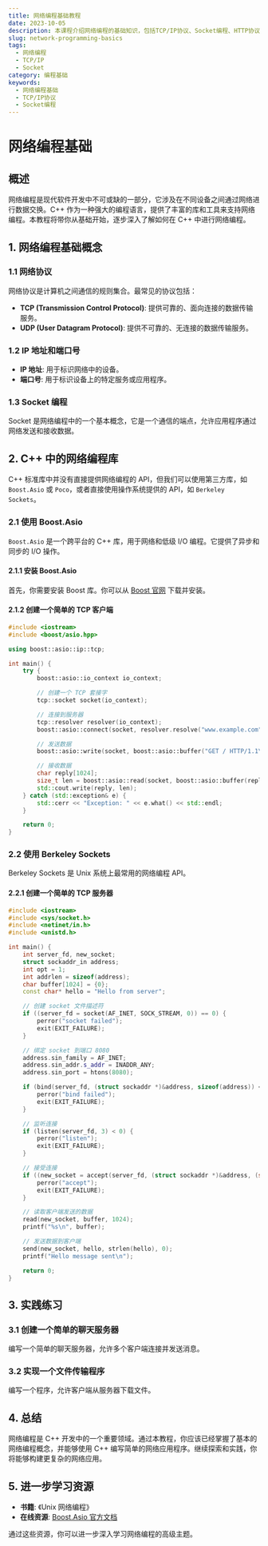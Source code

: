 ```yaml
---
title: 网络编程基础教程
date: 2023-10-05
description: 本课程介绍网络编程的基础知识，包括TCP/IP协议、Socket编程、HTTP协议等，适合初学者快速入门。
slug: network-programming-basics
tags:
  - 网络编程
  - TCP/IP
  - Socket
category: 编程基础
keywords:
  - 网络编程基础
  - TCP/IP协议
  - Socket编程
---
```


# 网络编程基础

## 概述

网络编程是现代软件开发中不可或缺的一部分，它涉及在不同设备之间通过网络进行数据交换。C++ 作为一种强大的编程语言，提供了丰富的库和工具来支持网络编程。本教程将带你从基础开始，逐步深入了解如何在 C++ 中进行网络编程。

## 1. 网络编程基础概念

### 1.1 网络协议

网络协议是计算机之间通信的规则集合。最常见的协议包括：

- **TCP (Transmission Control Protocol)**: 提供可靠的、面向连接的数据传输服务。
- **UDP (User Datagram Protocol)**: 提供不可靠的、无连接的数据传输服务。

### 1.2 IP 地址和端口号

- **IP 地址**: 用于标识网络中的设备。
- **端口号**: 用于标识设备上的特定服务或应用程序。

### 1.3 Socket 编程

Socket 是网络编程中的一个基本概念，它是一个通信的端点，允许应用程序通过网络发送和接收数据。

## 2. C++ 中的网络编程库

C++ 标准库中并没有直接提供网络编程的 API，但我们可以使用第三方库，如 `Boost.Asio` 或 `Poco`，或者直接使用操作系统提供的 API，如 `Berkeley Sockets`。

### 2.1 使用 Boost.Asio

`Boost.Asio` 是一个跨平台的 C++ 库，用于网络和低级 I/O 编程。它提供了异步和同步的 I/O 操作。

#### 2.1.1 安装 Boost.Asio

首先，你需要安装 Boost 库。你可以从 [Boost 官网](https://www.boost.org/) 下载并安装。

#### 2.1.2 创建一个简单的 TCP 客户端

```cpp
#include <iostream>
#include <boost/asio.hpp>

using boost::asio::ip::tcp;

int main() {
    try {
        boost::asio::io_context io_context;

        // 创建一个 TCP 套接字
        tcp::socket socket(io_context);

        // 连接到服务器
        tcp::resolver resolver(io_context);
        boost::asio::connect(socket, resolver.resolve("www.example.com", "80"));

        // 发送数据
        boost::asio::write(socket, boost::asio::buffer("GET / HTTP/1.1\r\nHost: www.example.com\r\n\r\n"));

        // 接收数据
        char reply[1024];
        size_t len = boost::asio::read(socket, boost::asio::buffer(reply, 1024));
        std::cout.write(reply, len);
    } catch (std::exception& e) {
        std::cerr << "Exception: " << e.what() << std::endl;
    }

    return 0;
}
```

### 2.2 使用 Berkeley Sockets

Berkeley Sockets 是 Unix 系统上最常用的网络编程 API。

#### 2.2.1 创建一个简单的 TCP 服务器

```cpp
#include <iostream>
#include <sys/socket.h>
#include <netinet/in.h>
#include <unistd.h>

int main() {
    int server_fd, new_socket;
    struct sockaddr_in address;
    int opt = 1;
    int addrlen = sizeof(address);
    char buffer[1024] = {0};
    const char* hello = "Hello from server";

    // 创建 socket 文件描述符
    if ((server_fd = socket(AF_INET, SOCK_STREAM, 0)) == 0) {
        perror("socket failed");
        exit(EXIT_FAILURE);
    }

    // 绑定 socket 到端口 8080
    address.sin_family = AF_INET;
    address.sin_addr.s_addr = INADDR_ANY;
    address.sin_port = htons(8080);

    if (bind(server_fd, (struct sockaddr *)&address, sizeof(address)) < 0) {
        perror("bind failed");
        exit(EXIT_FAILURE);
    }

    // 监听连接
    if (listen(server_fd, 3) < 0) {
        perror("listen");
        exit(EXIT_FAILURE);
    }

    // 接受连接
    if ((new_socket = accept(server_fd, (struct sockaddr *)&address, (socklen_t*)&addrlen)) < 0) {
        perror("accept");
        exit(EXIT_FAILURE);
    }

    // 读取客户端发送的数据
    read(new_socket, buffer, 1024);
    printf("%s\n", buffer);

    // 发送数据到客户端
    send(new_socket, hello, strlen(hello), 0);
    printf("Hello message sent\n");

    return 0;
}
```

## 3. 实践练习

### 3.1 创建一个简单的聊天服务器

编写一个简单的聊天服务器，允许多个客户端连接并发送消息。

### 3.2 实现一个文件传输程序

编写一个程序，允许客户端从服务器下载文件。

## 4. 总结

网络编程是 C++ 开发中的一个重要领域。通过本教程，你应该已经掌握了基本的网络编程概念，并能够使用 C++ 编写简单的网络应用程序。继续探索和实践，你将能够构建更复杂的网络应用。

## 5. 进一步学习资源

- **书籍**: 《Unix 网络编程》
- **在线资源**: [Boost.Asio 官方文档](https://www.boost.org/doc/libs/1_75_0/doc/html/boost_asio.html)

通过这些资源，你可以进一步深入学习网络编程的高级主题。